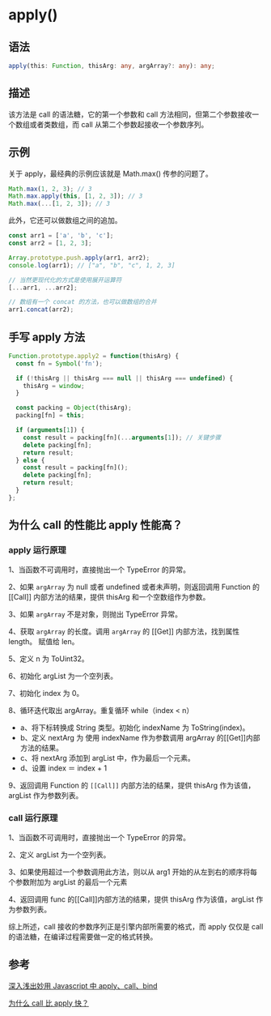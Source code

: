 # apply()

## 语法

```ts
apply(this: Function, thisArg: any, argArray?: any): any;
```

## 描述

该方法是 call 的语法糖，它的第一个参数和 call 方法相同，但第二个参数接收一个数组或者类数组，而 call 从第二个参数起接收一个参数序列。

## 示例

关于 apply，最经典的示例应该就是 Math.max() 传参的问题了。

```js
Math.max(1, 2, 3); // 3
Math.max.apply(this, [1, 2, 3]); // 3
Math.max(...[1, 2, 3]); // 3
```

此外，它还可以做数组之间的追加。

```js
const arr1 = ['a', 'b', 'c'];
const arr2 = [1, 2, 3];

Array.prototype.push.apply(arr1, arr2);
console.log(arr1); // ["a", "b", "c", 1, 2, 3]

// 当然更现代化的方式是使用展开运算符
[...arr1, ...arr2];

// 数组有一个 concat 的方法，也可以做数组的合并
arr1.concat(arr2);
```

## 手写 apply 方法

```js
Function.prototype.apply2 = function(thisArg) {
  const fn = Symbol('fn');

  if (!thisArg || thisArg === null || thisArg === undefined) {
    thisArg = window;
  }

  const packing = Object(thisArg);
  packing[fn] = this;

  if (arguments[1]) {
    const result = packing[fn](...arguments[1]); // 关键步骤
    delete packing[fn];
    return result;
  } else {
    const result = packing[fn]();
    delete packing[fn];
    return result;
  }
};
```

## 为什么 call 的性能比 apply 性能高？

### apply 运行原理

1、当函数不可调用时，直接抛出一个 TypeError 的异常。

2、如果 `argArray` 为 null 或者 undefined 或者未声明，则返回调用 Function 的 [[Call]] 内部方法的结果，提供 thisArg 和一个空数组作为参数。

3、如果 `argArray` 不是对象，则抛出 TypeError 异常。

4、获取 `argArray` 的长度。调用 `argArray` 的 [[Get]] 内部方法，找到属性 length。 赋值给 len。

5、定义 n 为 ToUint32。

6、初始化 argList 为一个空列表。

7、初始化 index 为 0。

8、循环迭代取出 argArray。重复循环 while（index < n）

- a、将下标转换成 String 类型。初始化 indexName 为 ToString(index)。
- b、定义 nextArg 为 使用 indexName 作为参数调用 argArray 的[[Get]]内部方法的结果。
- c、将 nextArg 添加到 argList 中，作为最后一个元素。
- d、设置 index ＝ index + 1

9、返回调用 Function 的 `[[Call]]` 内部方法的结果，提供 thisArg 作为该值，argList 作为参数列表。

### call 运行原理

1、当函数不可调用时，直接抛出一个 TypeError 的异常。

2、定义 argList 为一个空列表。

3、如果使用超过一个参数调用此方法，则以从 arg1 开始的从左到右的顺序将每个参数附加为 argList 的最后一个元素

4、返回调用 func 的[[Call]]内部方法的结果，提供 thisArg 作为该值，argList 作为参数列表。

综上所述，call 接收的参数序列正是引擎内部所需要的格式，而 apply 仅仅是 call 的语法糖，在编译过程需要做一定的格式转换。

## 参考

[深入浅出妙用 Javascript 中 apply、call、bind](https://mp.weixin.qq.com/s/BYbCgTMt7nvChPddWor0Tw?)

[为什么 call 比 apply 快？](https://juejin.im/post/59c0e13b5188257e7a428a83)
